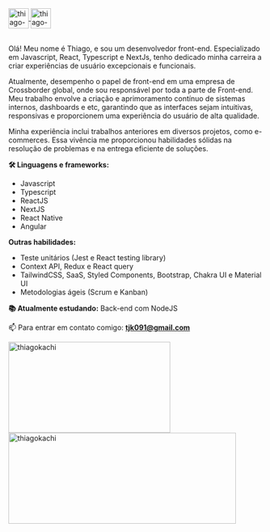 <a href="https://github.com/ThiagoKachi" target="_blank">
  <img align="center" src="https://cdn.icon-icons.com/icons2/936/PNG/512/github-logo_icon-icons.com_73546.png" alt="thiago-kachinsky" height="40" width="40" />
</a>
<a href="https://linkedin.com/in/thiago-kachinsky" target="_blank">
  <img align="center" src="https://cdn.icon-icons.com/icons2/2037/PNG/512/in_linked_linkedin_media_social_icon_124259.png" alt="thiago-kachinsky" height="40" width="40" />
</a>

<br />
<br />

<p align="left">Olá! Meu nome é Thiago, e sou um desenvolvedor front-end. Especializado em Javascript, React, Typescript e NextJs, tenho dedicado minha carreira a criar experiências de usuário excepcionais e funcionais.

Atualmente, desempenho o papel de front-end em uma empresa de Crossborder global, onde sou responsável por toda a parte de Front-end. Meu trabalho envolve a criação e aprimoramento contínuo de sistemas internos, dashboards e etc, garantindo que as interfaces sejam intuitivas, responsivas e proporcionem uma experiência do usuário de alta qualidade.

Minha experiência inclui trabalhos anteriores em diversos projetos, como e-commerces. Essa vivência me proporcionou habilidades sólidas na resolução de problemas e na entrega eficiente de soluções.
  
**🛠️ Linguagens e frameworks:**
- Javascript
- Typescript
- ReactJS
- NextJS
- React Native
- Angular

**Outras habilidades:**
- Teste unitários (Jest e React testing library)
- Context API, Redux e React query
- TailwindCSS, SaaS, Styled Components, Bootstrap, Chakra UI e Material UI
- Metodologias ágeis (Scrum e Kanban)
</p>

**📚 Atualmente estudando:** Back-end com NodeJS

📫 Para entrar em contato comigo: **tjk091@gmail.com**

<p><img align="center" width="320" height="180" src="https://github-readme-stats.vercel.app/api/top-langs?username=ThiagoKachi&show_icons=true&locale=en&layout=compact" alt="thiagokachi" />
  <img align="center" width="450" height="180" src="https://github-readme-stats.vercel.app/api?username=ThiagoKachi&show_icons=true&locale=en" alt="thiagokachi" />
</p>
